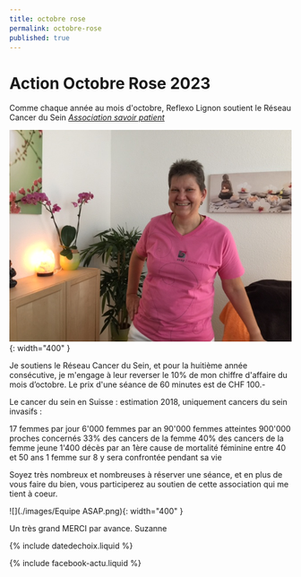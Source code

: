 ```yaml
---
title: octobre rose
permalink: octobre-rose
published: true
---
```


# Action Octobre Rose 2023

Comme chaque année au mois d'octobre, Reflexo Lignon soutient le Réseau Cancer du Sein [*Association savoir patient*](http://www.savoirpatient.ch)

![](./images/portrait-asap.jpg){: width="400" }

Je soutiens le Réseau Cancer du Sein, et pour la huitième année consécutive, je m'engage à leur reverser le 10% de mon chiffre d'affaire du mois d’octobre.
Le prix d'une séance de 60 minutes est de CHF 100.-

Le cancer du sein en Suisse : estimation 2018, uniquement cancers du sein invasifs :

17 femmes par jour
6'000 femmes par an
90'000 femmes atteintes
900'000 proches concernés
33% des cancers de la femme
40% des cancers de la femme jeune
1'400 décès par an 
1ère cause de mortalité féminine entre 40 et 50 ans
1 femme sur 8 y sera confrontée pendant sa vie


Soyez très nombreux et nombreuses à réserver une séance, et en plus de vous faire du bien, vous participerez au soutien de cette association qui me tient à coeur.

![](./images/Equipe ASAP.png){: width="400" }

Un très grand MERCI par avance.
Suzanne


{% include datedechoix.liquid %}

{% include facebook-actu.liquid %}
